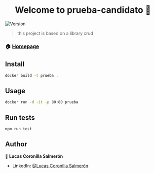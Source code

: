 <h1 align="center">Welcome to prueba-candidato 👋</h1>
<p>
  <img alt="Version" src="https://img.shields.io/badge/version-0.0.0-blue.svg?cacheSeconds=2592000" />
</p>

> this project is based on a library crud

### 🏠 [Homepage](http://localhost:80)

## Install

```sh
docker build -t prueba .
```

## Usage

```sh
docker run -d -it -p 80:80 prueba
```

## Run tests

```sh
npm run test
```

## Author

👤 **Lucas Coronilla Salmerón**

* LinkedIn: [@Lucas Coronilla Salmerón](https://www.linkedin.com/in/lucas-coronilla-salmer%C3%B3n/)
